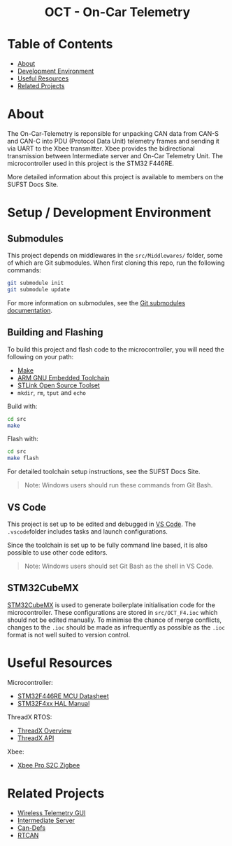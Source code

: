 <h1 align="center"> OCT - On-Car Telemetry </h2>

# Table of Contents

- [About](#about)
- [Development Environment](#development-environment)
- [Useful Resources](#useful-resources)
- [Related Projects](#related-projects)

# About

The On-Car-Telemetry is reponsible for unpacking CAN data from CAN-S and CAN-C into PDU
(Protocol Data Unit) telemetry frames and sending it via UART to the Xbee transmitter.
Xbee provides the bidirectional transmission between Intermediate server and On-Car Telemetry Unit.
The microcontroller used in this project is the STM32 F446RE.

More detailed information about this project is available to members on the
SUFST Docs Site.

# Setup / Development Environment

## Submodules

This project depends on middlewares in the `src/Middlewares/` folder, some of
which are Git submodules. When first cloning this repo, run the following
commands:

```sh
git submodule init
git submodule update
```

For more information on submodules, see the [Git submodules documentation](https://git-scm.com/book/en/v2/Git-Tools-Submodules).

## Building and Flashing

To build this project and flash code to the microcontroller, you will need the
following on your path:

- [Make](https://www.gnu.org/software/make/)
- [ARM GNU Embedded Toolchain](https://developer.arm.com/downloads/-/gnu-rm)
- [STLink Open Source Toolset](https://github.com/stlink-org/stlink)
- `mkdir`, `rm`, `tput` and `echo`

Build with:

```sh
cd src
make
```

Flash with:

```sh
cd src
make flash
```

For detailed toolchain setup instructions, see the SUFST Docs Site.

> Note: Windows users should run these commands from Git Bash.

## VS Code

This project is set up to be edited and debugged in [VS Code](https://code.visualstudio.com).
The `.vscode`folder includes tasks and launch configurations.

Since the toolchain is set up to be fully command line based, it is also
possible to use other code editors.

> Note: Windows users should set Git Bash as the shell in VS Code.

## STM32CubeMX

[STM32CubeMX](https://www.st.com/en/development-tools/stm32cubemx.html) is used
to generate boilerplate initialisation code for the microcontroller. These
configurations are stored in `src/OCT_F4.ioc` which should not be edited manually.
To minimise the chance of merge conflicts, changes to the `.ioc` should be made
as infrequently as possible as the `.ioc` format is not well suited to version
control.

# Useful Resources

Microcontroller:

- [STM32F446RE MCU Datasheet](https://www.st.com/resource/en/datasheet/stm32f446re.pdf)
- [STM32F4xx HAL Manual](https://www.st.com/resource/en/user_manual/um1725-description-of-stm32f4-hal-and-lowlayer-drivers-stmicroelectronics.pdf)

ThreadX RTOS:

- [ThreadX Overview](https://docs.microsoft.com/en-us/azure/rtos/threadx/overview-threadx)
- [ThreadX API](https://docs.microsoft.com/en-us/azure/rtos/threadx/chapter4)

Xbee:

- [Xbee Pro S2C Zigbee](https://www.digi.com/resources/documentation/digidocs/pdfs/90002002.pdf)

# Related Projects

- [Wireless Telemetry GUI](https://github.com/sufst/wireless-telemetry-gui)
- [Intermediate Server](https://github.com/sufst/intermediate-server)
- [Can-Defs](https://github.com/sufst/can-defs)
- [RTCAN](https://github.com/sufst/rtcan)